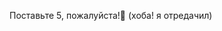 Поставьте 5, пожалуйста!🥺
(хоба! я отредачил)
<!---
tKoteest/tKoteest is a ✨ special ✨ repository because its `README.md` (this file) appears on your GitHub profile.
You can click the Preview link to take a look at your changes.
--->
